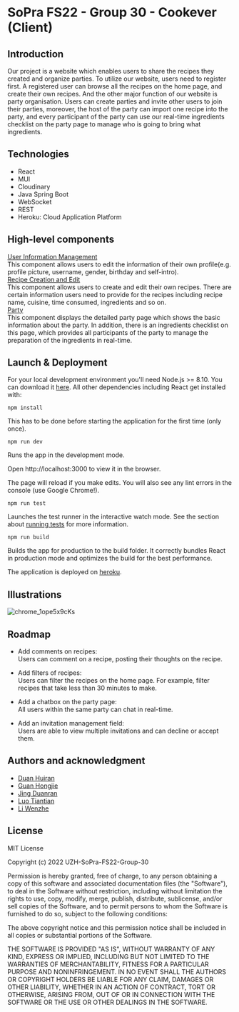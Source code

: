 # SoPra FS22 - Group 30 - Cookever (Client)

## Introduction
Our project is a website which enables users to share the recipes they created and organize parties. To utilize our website, users need to register first. A registered user can browse all the recipes on the home page, and create their own recipes. And the other major function of our website is party organisation. Users can create parties and invite other users to join their parties, moreover, the host of the party can import one recipe into the party, and every participant of the party can use our real-time ingredients checklist on the party page to manage who is going to bring what ingredients.

## Technologies
* React
* MUI
* Cloudinary
* Java Spring Boot
* WebSocket
* REST
* Heroku: Cloud Application Platform

## High-level components
[User Information Management](https://github.com/sopra-fs22-group-30/sopra-fs22-group-30-client/blob/master/src/components/views/Profile_edit.js) <br/>
This component allows users to edit the information of their own profile(e.g. profile picture, username, gender, birthday and self-intro).<br/>
[Recipe Creation and Edit](https://github.com/sopra-fs22-group-30/sopra-fs22-group-30-client/blob/master/src/components/views/Recipe_creation_or_edit.js) <br/>
This component allows users to create and edit their own recipes. There are certain information users need to provide for the recipes including recipe name, cuisine, time consumed, ingredients and so on.<br/>
[Party](https://github.com/sopra-fs22-group-30/sopra-fs22-group-30-client/blob/master/src/components/views/Party.js) <br/>
This component displays the detailed party page which shows the basic information about the party. In addition, there is an ingredients checklist on this page, which provides all participants of the party to manage the preparation of the ingredients in real-time.<br/>
## Launch & Deployment
For your local development environment you'll need Node.js >= 8.10. You can download it [here](https://nodejs.org/en/). All other dependencies including React get installed with:

`npm install`

This has to be done before starting the application for the first time (only once).

`npm run dev`

Runs the app in the development mode.

Open http://localhost:3000 to view it in the browser.

The page will reload if you make edits.
You will also see any lint errors in the console (use Google Chrome!).

`npm run test`

Launches the test runner in the interactive watch mode.
See the section about [running tests](https://create-react-app.dev/docs/running-tests/) for more information.

`npm run build`

Builds the app for production to the build folder.
It correctly bundles React in production mode and optimizes the build for the best performance.

The application is deployed on [heroku](https://sopra-fs22-group-30-client.herokuapp.com/login).

## Illustrations



![chrome_1ope5x9cKs](https://user-images.githubusercontent.com/49683560/170843871-51d470be-731e-4a92-a4dc-4021d68df6af.png)








## Roadmap
- Add comments on recipes:<br/>
Users can comment on a recipe, posting their thoughts on the recipe.

- Add filters of recipes:<br/>
Users can filter the recipes on the home page. For example, filter recipes that take less than 30 minutes to make.

- Add a chatbox on the party page:<br/>
All users within the same party can chat in real-time.

- Add an invitation management field:<br/>
Users are able to view multiple invitations and can decline or accept them.

## Authors and acknowledgment
- [Duan Huiran](https://github.com/duanhuiran)
- [Guan Hongjie](https://github.com/HJGuan)
- [Jing Duanran](https://github.com/duanranjing)
- [Luo Tiantian](https://github.com/tluo3032)
- [Li Wenzhe](https://github.com/wenzli0510)

## License
MIT License

Copyright (c) 2022 UZH-SoPra-FS22-Group-30

Permission is hereby granted, free of charge, to any person obtaining a copy of this software and associated documentation files (the "Software"), to deal in the Software without restriction, including without limitation the rights to use, copy, modify, merge, publish, distribute, sublicense, and/or sell copies of the Software, and to permit persons to whom the Software is furnished to do so, subject to the following conditions:

The above copyright notice and this permission notice shall be included in all
copies or substantial portions of the Software.

THE SOFTWARE IS PROVIDED "AS IS", WITHOUT WARRANTY OF ANY KIND, EXPRESS OR IMPLIED, INCLUDING BUT NOT LIMITED TO THE WARRANTIES OF MERCHANTABILITY, FITNESS FOR A PARTICULAR PURPOSE AND NONINFRINGEMENT. IN NO EVENT SHALL THE AUTHORS OR COPYRIGHT HOLDERS BE LIABLE FOR ANY CLAIM, DAMAGES OR OTHER LIABILITY, WHETHER IN AN ACTION OF CONTRACT, TORT OR OTHERWISE, ARISING FROM, OUT OF OR IN CONNECTION WITH THE SOFTWARE OR THE USE OR OTHER DEALINGS IN THE SOFTWARE.
